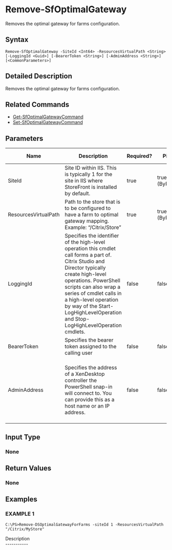 ﻿# Remove-SfOptimalGateway

   Removes the optimal gateway for farms configuration.

## Syntax
```
Remove-SfOptimalGateway -SiteId <Int64> -ResourcesVirtualPath <String> [-LoggingId <Guid>] [-BearerToken <String>] [-AdminAddress <String>] [<CommonParameters>]
```

## Detailed Description
   Removes the optimal gateway for farms configuration.

## Related Commands
  * [Get-SfOptimalGatewayCommand](Get-SfOptimalGatewayCommand.html)
  * [Set-SfOptimalGatewayCommand](Set-SfOptimalGatewayCommand.html)
## Parameters

| Name   | Description | Required? | Pipeline Input | Default Value |
| --- | --- | --- | --- | --- |
| SiteId | Site ID within IIS. This is typically 1 for the site in IIS where StoreFront is installed by default. | true | true (ByPropertyName) |  |
| ResourcesVirtualPath | Path to the store that is to be configured to have a farm to optimal gateway mapping.<br>Example: “/Citrix/Store” | true | true (ByPropertyName) |  |
| LoggingId | Specifies the identifier of the high-level operation this cmdlet call forms a part of. Citrix Studio and Director typically create high-level operations. PowerShell scripts can also wrap a series of cmdlet calls in a high-level operation by way of the Start-LogHighLevelOperation and Stop-LogHighLevelOperation cmdlets. | false | false |  |
| BearerToken | Specifies the bearer token assigned to the calling user | false | false |  |
| AdminAddress | Specifies the address of a XenDesktop controller the PowerShell snap-in will connect to. You can provide this as a host name or an IP address. | false | false | Localhost. Once a value is provided by any cmdlet, this value becomes the default. |

## Input Type
### None
   
## Return Values
### None
   
## Examples

### EXAMPLE 1
```
C:\PS>Remove-DSOptimalGatewayForFarms -siteId 1 -ResourcesVirtualPath "/Citrix/MyStore"
```
   Description<br>-----------
